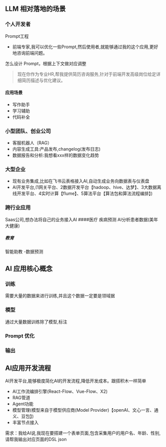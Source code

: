 ## LLM 相对落地的场景

### 个人开发者

Prompt工程

- 前端专家,我可以优化一些Prompt,然后使用者,就能够通过我的这个应用,更好地咨询前端问题。

怎么设计 Prompt，根据上下文做对应调整

> 现在你作为专业HR,帮我提供简历咨询服务,针对于前端开发高级岗位给定详细简历描述与优化建议。

#### 应用场景

- 写作助手
- 学习辅助
- 代码补全

### 小型团队、创业公司

- 客服机器人（RAG）
- 内容生成工具:产品发布,changelog(发布日志)
- 数据报告和分析:我想看xxx样的数据变化趋势

### 大型企业

- 现有业务集成,比如在飞书云表格接入AI,自动生成业务向数据表与仪表盘
- AI开发平台,(1网关平台、2数据开发平台【hadoop、hive、达梦】、3大数据离线开发平台、4实时计算【flume】、5算法平台【算法包和算法流程编排】)

### 跨行业应用
Saas公司,想办法将自己的业务接入AI
####医疗
疾病预测
AI分析患者数据(美年大健康)

##### 教育
智能助教
-数据预测

## AI 应用核心概念

### 训练

需要大量的数据来进行训练,并且这个数据一定要是领域据

### 模型

通过大量数据训练除了模型,标注

### Prompt 优化

### 输出

## AI应用开发流程

AI开发平台,能够极度简化AI的开发流程,降低开发成本。跟搭积木一样简单

- AI工作流编排引擎(React-Flow、Vue-Flow、X2)
- RAG管道
- Agent功能
- 模型管理(模型来自于模型供应商(Model Provider)【openAI、文心一言、通义、豆包】)
- 丰富节点接入

需求：我给AI说,我现在要搭建一个表单页面,包含采集用户的用户名、年龄、性别,请帮我输出对应页面的DSL json

